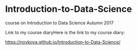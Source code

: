 # Introduction-to-Data-Science
course on Introduction to Data Science Autumn 2017


Link to my course diaryHere is the link to my course diary:


https://noykova.github.io/Introduction-to-Data-Science/




